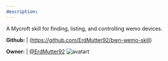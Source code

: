 ```yaml
---
description: 
---
```

A Mycroft skill for finding, listing, and controlling wemo devices.

**Github:** | (https://github.com/ErdMutter92/bwn-wemo-skill)

**Owner:** | [@ErdMutter92](https://github.com/ErdMutter92) ![avatart](https://avatars0.githubusercontent.com/u/4696917?v=4)

